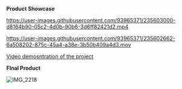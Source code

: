 **Product Showcase**


https://user-images.githubusercontent.com/93965371/235603000-d8164b90-05c2-4d0b-90b6-3d6ff82421d2.mp4


https://user-images.githubusercontent.com/93965371/235602662-6a508202-875c-45a4-a38e-3b50b409a4d3.mov

[Video demosntration of the project](https://youtu.be/O8_9IP1zYKc)

**FInal Product**

![IMG_2218](https://user-images.githubusercontent.com/93965371/235605811-7484c177-40ea-4453-94c1-2d4eb6a18e56.jpg)



